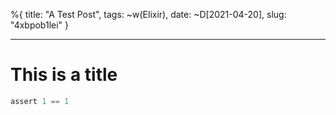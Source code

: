%{
  title: "A Test Post",
  tags: ~w(Elixir),
  date: ~D[2021-04-20],
  slug: "4xbpob1lei"
}

---
# This is a title

```elixir
assert 1 == 1
```
